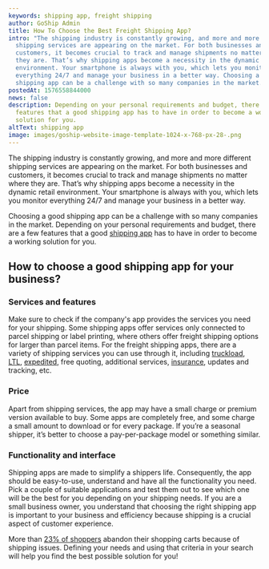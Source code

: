 ```yaml
---
keywords: shipping app, freight shipping
author: GoShip Admin
title: How To Choose the Best Freight Shipping App?
intro: "The shipping industry is constantly growing, and more and more different
  shipping services are appearing on the market. For both businesses and
  customers, it becomes crucial to track and manage shipments no matter where
  they are. That’s why shipping apps become a necessity in the dynamic retail
  environment. Your smartphone is always with you, which lets you monitor
  everything 24/7 and manage your business in a better way. Choosing a good
  shipping app can be a challenge with so many companies in the market. "
postedAt: 1576558844000
news: false
description: Depending on your personal requirements and budget, there are a few
  features that a good shipping app has to have in order to become a working
  solution for you.
altText: shipping app
image: images/goship-website-image-template-1024-x-768-px-28-.png
---
```

The shipping industry is constantly growing, and more and more different shipping services are appearing on the market. For both businesses and customers, it becomes crucial to track and manage shipments no matter where they are. That’s why shipping apps become a necessity in the dynamic retail environment. Your smartphone is always with you, which lets you monitor everything 24/7 and manage your business in a better way. 

Choosing a good shipping app can be a challenge with so many companies in the market. Depending on your personal requirements and budget, there are a few features that a good [shipping app](https://www.goship.com/posts/what-are-the-benefits-of-using-mobile-shipping-apps) has to have in order to become a working solution for you.

## How to choose a good shipping app for your business?

### Services and features

Make sure to check if the company's app provides the services you need for your shipping. Some shipping apps offer services only connected to parcel shipping or label printing, where others offer freight shipping options for larger than parcel items. For the freight shipping apps, there are a variety of shipping services you can use through it, including [truckload](https://www.goship.com/shipping-services/truckload-freight-shipping/), [LTL](https://www.goship.com/shipping-services/ltl-freight-shipping/), [expedited](https://www.goship.com/blog/what-is-expedited-shipping-when-should-you-use-it/), free quoting, additional services, [insurance](https://www.goship.com/resources/freight-insurance), updates and tracking, etc.

### Price

Apart from shipping services, the app may have a small charge or premium version available to buy. Some apps are completely free, and some charge a small amount to download or for every package. If you’re a seasonal shipper, it’s better to choose a pay-per-package model or something similar.

### Functionality and interface

Shipping apps are made to simplify a shippers life. Consequently, the app should be easy-to-use, understand and have all the functionality you need. Pick a couple of suitable applications and test them out to see which one will be the best for you depending on your shipping needs. If you are a small business owner, you understand that choosing the right shipping app is important to your business and efficiency because shipping is a crucial aspect of customer experience. 

More than [23% of shoppers](https://www.salecycle.com/blog/strategies/infographic-people-abandon-shopping-carts/) abandon their shopping carts because of shipping issues. Defining your needs and using that criteria in your search will help you find the best possible solution for you!